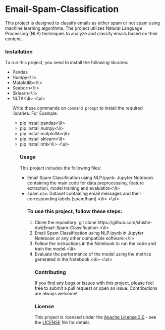 # Email-Spam-Classification
This project is designed to classify emails as either spam or not spam using machine learning algorithms. The project utilizes Natural Language Processing (NLP) techniques to analyze and classify emails based on their content.

### Installation
To run this project, you need to install the following libraries:
<ul>
  <li>Pandas
  <li>Numpy<\li>
  <li>Matplotlib<\li>
  <li>Seaborn<\li>
  <li>Sklearn<\li>
  <li>NLTK<\li>
<\ul>

Write these commands on `command prompt` to install the required libraries.
For Example:
<ul>
  <li>pip install pandas<\li>
  <li>pip install numpy<\li>
  <li>pip install matplotlib<\li>
  <lipip install seaborn<\li>
  <li>pip install sklearn<\li>
  <li>pip install nltk<\li>
<\ul>

### Usage
This project includes the following files:

<ul>
  <li>Email Spam Classification using NLP.ipynb: Jupyter Notebook containing the main code for data preprocessing, feature extraction, model training and evaluation<\li>
  <li>spam.csv: Dataset containing email messages and their corresponding labels (spam/ham).<\li>
<\ul>

### To use this project, follow these steps:
<ol>
  <li>Clone the repository: git clone https://github.com/shishir-dwi/Email-Spam-Classification-<\li>
  <li>Email Spam Classification using NLP.ipynb in Jupyter Notebook or any other compatible software.<\li>
  <li>Follow the instructions in the Notebook to run the code and train the model.<\li>
  <li>Evaluate the performance of the model using the metrics generated in the Notebook.<\li>
<\ol>

### Contributing
If you find any bugs or issues with this project, please feel free to submit a pull request or open an issue. Contributions are always welcome!

### License
This project is licensed under the [Apache License 2.0](https://www.apache.org/licenses/LICENSE-2.0) - see the [LICENSE](LICENSE) file for details.


